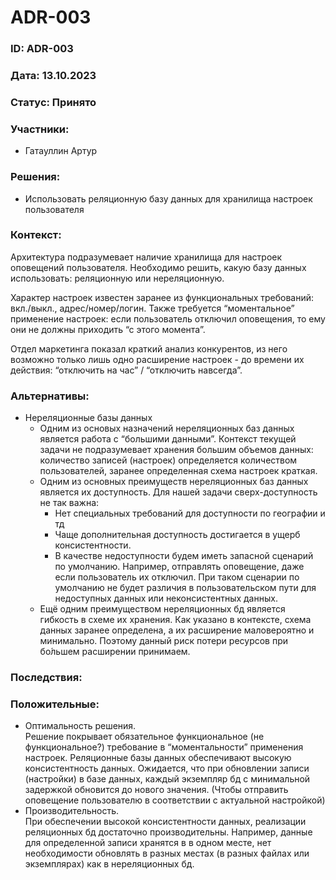 # ADR-003

### ID: ADR-003

### Дата: 13.10.2023

### Статус: Принято

### Участники:

- Гатауллин Артур

### Решения:

- Использовать реляционную базу данных для хранилища настроек пользователя

### Контекст:

Архитектура подразумевает наличие хранилища для настроек оповещений пользователя. Необходимо решить, какую базу данных использовать: реляционную или нереляционную.

Характер настроек известен заранее из функциональных требований: вкл./выкл., адрес/номер/логин. Также требуется “моментальное” применение настроек: если пользователь отключил оповещения, то ему они не должны приходить “с этого момента”.

Отдел маркетинга показал краткий анализ конкурентов, из него возможно только лишь одно расширение настроек - до времени их действия: “отключить на час” / “отключить навсегда”.

### Альтернативы:

- Нереляционные базы данных
    - Одним из основых назначений нереляционных баз данных является работа с “большими данными”. Контекст текущей задачи не подразумевает хранения большим объемов данных: количество записей (настроек) определяется количеством пользователей, заранее определенная схема настроек краткая.
    - Одним из основных преимуществ нереляционных баз данных является их доступность. Для нашей задачи сверх-доступность не так важна:
        - Нет специальных требований для доступности по географии и тд
        - Чаще дополнительная доступность достигается в ущерб консистентности.
        - В качестве недоступности будем иметь запасной сценарий по умолчанию. Например, отправлять оповещение, даже если пользователь их отключил. При таком сценарии по умолчанию не будет различия в пользовательском пути для недоступных данных или неконсистентных данных.
    - Ещё одним преимуществом нереляционных бд является гибкость в схеме их хранения. Как указано в контексте, схема данных заранее определена, а их расширение маловероятно и минимально. Поэтому данный риск потери ресурсов при бо́льшем расширении принимаем.

### Последствия:

### Положительные:

- Оптимальность решения.    
  Решение покрывает обязательное функциональное (не функциональное?) требование в “моментальности” применения настроек. Реляционные базы данных обеспечивают высокую консистентность данных. Ожидается, что при обновлении записи (настройки) в базе данных, каждый экземпляр бд с минимальной задержкой обновится до нового значения. (Чтобы отправить оповещение пользователю в соответствии с актуальной настройкой)
- Производительность.     
  При обеспечении высокой консистентности данных, реализации реляционных бд достаточно производительны. Например, данные для определенной записи хранятся в в одном месте, нет необходимости обновлять в разных местах (в разных файлах или экземплярах) как в нереляционных бд.
